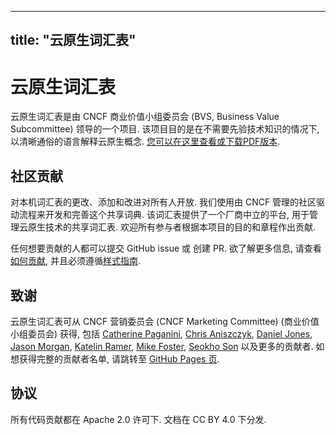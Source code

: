
---
title: "云原生词汇表"
---

# 云原生词汇表

云原生词汇表是由 CNCF 商业价值小组委员会 (BVS, Business Value Subcommittee) 领导的一个项目. 该项目目的是在不需要先验技术知识的情况下, 以清晰通俗的语言解释云原生概念. [您可以在这里查看或下载PDF版本](https://github.com/cncf/glossary/blob/main/cloudnative-glossary.pdf).

## 社区贡献

对本机词汇表的更改、添加和改进对所有人开放. 我们使用由 CNCF 管理的社区驱动流程来开发和完善这个共享词典. 该词汇表提供了一个厂商中立的平台, 用于管理云原生技术的共享词汇表. 欢迎所有参与者根据本项目的目的和章程作出贡献.

任何想要贡献的人都可以提交 GitHub issue 或 创建 PR. 欲了解更多信息, 请查看[如何贡献](/zh-cn/contribute/), 并且必须遵循[样式指南](/zh-cn/style-guide/).

## 致谢

云原生词汇表可从 CNCF 营销委员会 (CNCF Marketing Committee) (商业价值小组委员会) 获得,
包括 [Catherine Paganini](https://www.linkedin.com/in/catherinepaganini/en/), [Chris Aniszczyk](https://www.linkedin.com/in/caniszczyk/),
[Daniel Jones](https://www.linkedin.com/in/danieljoneseb/?originalSubdomain=uk), [Jason Morgan](https://www.linkedin.com/in/jasonmorgan2/), [Katelin Ramer](https://www.linkedin.com/in/katelinramer/), [Mike Foster](https://www.linkedin.com/in/mfosterche/?originalSubdomain=ca), [Seokho Son](https://www.linkedin.com/in/seokho-son/) 以及更多的贡献者. 如想获得完整的贡献者名单, 请跳转至 [GitHub Pages 页](https://github.com/cncf/glossary/graphs/contributors).

## 协议

所有代码贡献都在 Apache 2.0 许可下. 文档在 CC BY 4.0 下分发.
